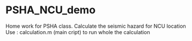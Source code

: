 # PSHA_NCU_demo
Home work for PSHA class. Calculate the seismic hazard for NCU location
Use : calculation.m (main cript) to run whole the calculation
